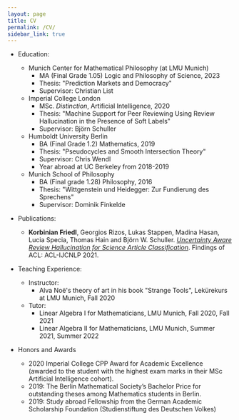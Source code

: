 ```yaml
---
layout: page
title: CV
permalink: /CV/
sidebar_link: true
---
```


- Education:
    - Munich Center for Mathematical Philosophy (at LMU Munich)
        - MA (Final Grade 1.05) Logic and Philosophy of Science, 2023
        - Thesis: "Prediction Markets and Democracy"
        - Supervisor: Christian List
    - Imperial College London
        - MSc. *Distinction*, Artificial Intelligence, 2020
        - Thesis: "Machine Support for Peer Reviewing Using Review Hallucination in the Presence of Soft Labels"
        - Supervisor: Björn Schuller
    - Humboldt University Berlin
        - BA (Final Grade 1.2) Mathematics, 2019
        - Thesis: "Pseudocycles and Smooth Intersection Theory"
        - Supervisor: Chris Wendl
        - Year abroad at UC Berkeley from 2018-2019
    - Munich School of Philosophy
        - BA (Final grade 1.28) Philosophy, 2016
        - Thesis: "Wittgenstein und Heidegger: Zur Fundierung des Sprechens"
        - Supervisor: Dominik Finkelde

- Publications:
    -  **Korbinian Friedl**, Georgios Rizos, Lukas Stappen, Madina Hasan, Lucia Specia, Thomas Hain and Björn W. Schuller. [*Uncertainty Aware Review Hallucination for Science Article Classification*](https://aclanthology.org/2021.findings-acl.443/). Findings of ACL: ACL-IJCNLP 2021.

- Teaching Experience:
    - Instructor:
        - Alva Noë's theory of art in his book "Strange Tools", Lekürekurs at LMU Munich, Fall 2020
    - Tutor:
        - Linear Algebra I for Mathematicians, LMU Munich, Fall 2020, Fall 2021
        - Linear Algebra II for Mathematicians, LMU Munich, Summer 2021, Summer 2022

- Honors and Awards
    - 2020 Imperial College CPP Award for Academic Excellence (awarded to the student with the highest exam marks in their MSc Artificial Intelligence cohort).
    - 2019: The Berlin Mathematical Society’s Bachelor Price for outstanding theses among Mathematics students in Berlin.
    - 2019: Study abroad Fellowship from the German Academic Scholarship Foundation (Studienstiftung des Deutschen Volkes)


<!-- <object data="CV_website.pdf" width="100%" height="1000" type='application/pdf'/> -->